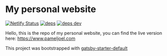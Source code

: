 # My personal website

[![Netlify Status](https://api.netlify.com/api/v1/badges/0d10e7c4-a209-41b1-ba95-1d799875f7ca/deploy-status)](https://app.netlify.com/sites/pameljoel-gatsby/deploys)
[![deps](https://david-dm.org/getsentry/sentry-webpack-plugin/status.svg)](https://david-dm.org/pameljoel/pameljoel-gatsby?view=list)
[![deps dev](https://david-dm.org/getsentry/sentry-webpack-plugin/dev-status.svg)](https://david-dm.org/pameljoel/pameljoel-gatsby?type=dev&view=list)


Hello,
this is the repo of my personal website, you can find the live version here:
<https://www.pameljoel.com>

This project was bootstrapped with [gatsby-starter-default](https://github.com/gatsbyjs/gatsby-starter-default)



